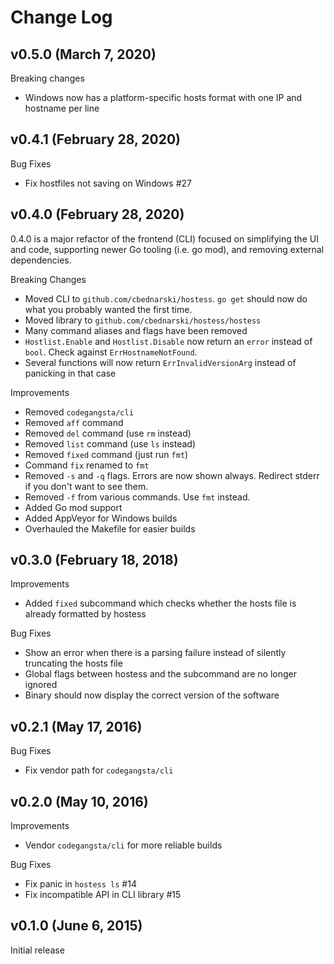 # Change Log

## v0.5.0 (March 7, 2020)

Breaking changes

- Windows now has a platform-specific hosts format with one IP and hostname per line

## v0.4.1 (February 28, 2020)

Bug Fixes

- Fix hostfiles not saving on Windows #27

## v0.4.0 (February 28, 2020)

0.4.0 is a major refactor of the frontend (CLI) focused on simplifying the UI
and code, supporting newer Go tooling (i.e. go mod), and removing external
dependencies.

Breaking Changes

- Moved CLI to `github.com/cbednarski/hostess`. `go get` should now do what you probably wanted the first time.
- Moved library to `github.com/cbednarski/hostess/hostess`
- Many command aliases and flags have been removed
- `Hostlist.Enable` and `Hostlist.Disable` now return an `error` instead of `bool`. Check against `ErrHostnameNotFound`.
- Several functions will now return `ErrInvalidVersionArg` instead of panicking in that case

Improvements

- Removed `codegangsta/cli`
- Removed `aff` command
- Removed `del` command (use `rm` instead)
- Removed `list` command (use `ls` instead)
- Removed `fixed` command (just run `fmt`)
- Command `fix` renamed to `fmt`
- Removed `-s` and `-q` flags. Errors are now shown always. Redirect stderr if you don't want to see them.
- Removed `-f` from various commands. Use `fmt` instead.
- Added Go mod support
- Added AppVeyor for Windows builds
- Overhauled the Makefile for easier builds

## v0.3.0 (February 18, 2018)

Improvements

- Added `fixed` subcommand which checks whether the hosts file is already formatted by hostess

Bug Fixes

- Show an error when there is a parsing failure instead of silently truncating the hosts file
- Global flags between hostess and the subcommand are no longer ignored
- Binary should now display the correct version of the software

## v0.2.1 (May 17, 2016)

Bug Fixes

- Fix vendor path for `codegangsta/cli`

## v0.2.0 (May 10, 2016)

Improvements

- Vendor `codegangsta/cli` for more reliable builds

Bug Fixes

- Fix panic in `hostess ls` #14
- Fix incompatible API in CLI library #15

## v0.1.0 (June 6, 2015)

Initial release
